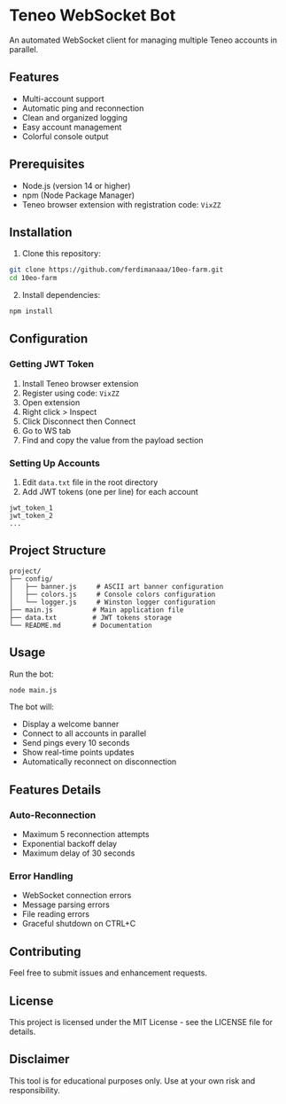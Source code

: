 # Teneo WebSocket Bot

An automated WebSocket client for managing multiple Teneo accounts in parallel.

## Features

- Multi-account support
- Automatic ping and reconnection
- Clean and organized logging
- Easy account management
- Colorful console output

## Prerequisites

- Node.js (version 14 or higher)
- npm (Node Package Manager)
- Teneo browser extension with registration code: `VixZZ`

## Installation

1. Clone this repository:

```bash
git clone https://github.com/ferdimanaaa/10eo-farm.git
cd 10eo-farm
```

2. Install dependencies:

```bash
npm install
```

## Configuration

### Getting JWT Token

1. Install Teneo browser extension
2. Register using code: `VixZZ`
3. Open extension
4. Right click > Inspect
5. Click Disconnect then Connect
6. Go to WS tab
7. Find and copy the value from the payload section

### Setting Up Accounts

1. Edit `data.txt` file in the root directory
2. Add JWT tokens (one per line) for each account

```
jwt_token_1
jwt_token_2
...
```

## Project Structure

```
project/
├── config/
│   ├── banner.js     # ASCII art banner configuration
│   ├── colors.js     # Console colors configuration
│   └── logger.js     # Winston logger configuration
├── main.js          # Main application file
├── data.txt         # JWT tokens storage
└── README.md        # Documentation
```

## Usage

Run the bot:

```bash
node main.js
```

The bot will:

- Display a welcome banner
- Connect to all accounts in parallel
- Send pings every 10 seconds
- Show real-time points updates
- Automatically reconnect on disconnection

## Features Details

### Auto-Reconnection

- Maximum 5 reconnection attempts
- Exponential backoff delay
- Maximum delay of 30 seconds

### Error Handling

- WebSocket connection errors
- Message parsing errors
- File reading errors
- Graceful shutdown on CTRL+C

## Contributing

Feel free to submit issues and enhancement requests.

## License

This project is licensed under the MIT License - see the LICENSE file for details.

## Disclaimer

This tool is for educational purposes only. Use at your own risk and responsibility.
